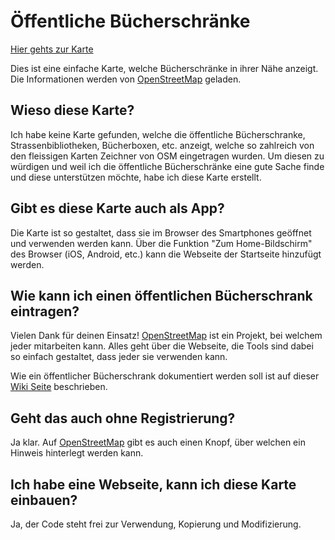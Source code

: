 # Öffentliche Bücherschränke

[Hier gehts zur Karte](https://toasthawaii.github.io/map.html)

Dies ist eine einfache Karte, welche Bücherschränke in ihrer Nähe anzeigt. Die Informationen werden von [OpenStreetMap](https://www.openstreetmap.org) geladen.

## Wieso diese Karte?

Ich habe keine Karte gefunden, welche die öffentliche Bücherschranke, Strassenbibliotheken, Bücherboxen, etc. anzeigt, welche so zahlreich von den fleissigen Karten Zeichner von OSM eingetragen wurden. Um diesen zu würdigen und weil ich die öffentliche Bücherschränke eine gute Sache finde und diese unterstützen möchte, habe ich diese Karte erstellt.

## Gibt es diese Karte auch als App?

Die Karte ist so gestaltet, dass sie im Browser des Smartphones geöffnet und verwenden werden kann. Über die Funktion "Zum Home-Bildschirm" des Browser (iOS, Android, etc.) kann die Webseite der Startseite hinzufügt werden.

## Wie kann ich einen öffentlichen Bücherschrank eintragen?

Vielen Dank für deinen Einsatz! [OpenStreetMap](https://www.openstreetmap.org) ist ein Projekt, bei welchem jeder mitarbeiten kann. Alles geht über die Webseite, die Tools sind dabei so einfach gestaltet, dass jeder sie verwenden kann.

Wie ein öffentlicher Bücherschrank dokumentiert werden soll ist auf dieser [Wiki Seite](https://wiki.openstreetmap.org/wiki/DE:Tag:amenity%3Dpublic_bookcase) beschrieben.

## Geht das auch ohne Registrierung?

Ja klar. Auf [OpenStreetMap](https://www.openstreetmap.org) gibt es auch einen Knopf, über welchen ein Hinweis hinterlegt werden kann.

## Ich habe eine Webseite, kann ich diese Karte einbauen?

Ja, der Code steht frei zur Verwendung, Kopierung und Modifizierung.
